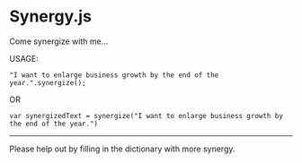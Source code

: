 Synergy.js
==========

Come synergize with me...


USAGE:

    "I want to enlarge business growth by the end of the year.".synergize();

OR

    var synergizedText = synergize("I want to enlarge business growth by the end of the year.")


-----------


Please help out by filling in the dictionary with more synergy.
